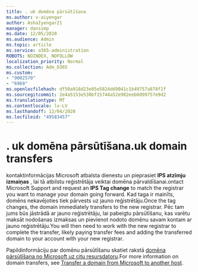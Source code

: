 ```yaml
---
title: . uk domēna pārsūtīšana
ms.author: v-aiyengar
author: AshaIyengar21
manager: dansimp
ms.date: 12/05/2020
ms.audience: Admin
ms.topic: article
ms.service: o365-administration
ROBOTS: NOINDEX, NOFOLLOW
localization_priority: Normal
ms.collection: Adm_O365
ms.custom:
- "9002570"
- "6969"
ms.openlocfilehash: df50a918d23e85e5824dd9041c1b49757a878f2f
ms.sourcegitcommit: 2e4a5153e530bf15744a52e982eeb0d99757e9d2
ms.translationtype: MT
ms.contentlocale: lv-LV
ms.lasthandoff: 12/04/2020
ms.locfileid: "49583457"
---
```

# <a name="uk-domain-transfers"></a><span data-ttu-id="4ff5d-102">. uk domēna pārsūtīšana</span><span class="sxs-lookup"><span data-stu-id="4ff5d-102">.uk domain transfers</span></span>

<span data-ttu-id="4ff5d-103">kontaktinformācijas Microsoft atbalsta dienestu un pieprasiet **IPS atzīmju izmaiņas** , lai tā atbilstu reģistrētāja veiktai domēna pārvaldīšanai.</span><span class="sxs-lookup"><span data-stu-id="4ff5d-103">ontact Microsoft Support and request an **IPS Tag change** to match the registrar you want to manage your domain going forward.</span></span> <span data-ttu-id="4ff5d-104">Kad taga ir mainīts, domēns nekavējoties tiek pārvests uz jauno reģistrētāju.</span><span class="sxs-lookup"><span data-stu-id="4ff5d-104">Once the tag changes, the domain immediately transfers to the new registrar.</span></span> <span data-ttu-id="4ff5d-105">Pēc tam jums būs jāstrādā ar jauno reģistrētāju, lai pabeigtu pārsūtīšanu, kas varētu maksāt nodošanas izmaksas un pievienot nodoto domēnu savam kontam ar jauno reģistrētāju.</span><span class="sxs-lookup"><span data-stu-id="4ff5d-105">You will then need to work with the new registrar to complete the transfer, likely paying transfer fees and adding the transferred domain to your account with your new registrar.</span></span>

<span data-ttu-id="4ff5d-106">Papildinformāciju par domēnu pārsūtīšanu skatiet rakstā [domēna pārsūtīšana no Microsoft uz citu resursdatoru](https://docs.microsoft.com/microsoft-365/admin/get-help-with-domains/transfer-a-domain-from-microsoft-to-another-host?view=o365-worldwide).</span><span class="sxs-lookup"><span data-stu-id="4ff5d-106">For more information on domain transfers, see [Transfer a domain from Microsoft to another host](https://docs.microsoft.com/microsoft-365/admin/get-help-with-domains/transfer-a-domain-from-microsoft-to-another-host?view=o365-worldwide).</span></span>